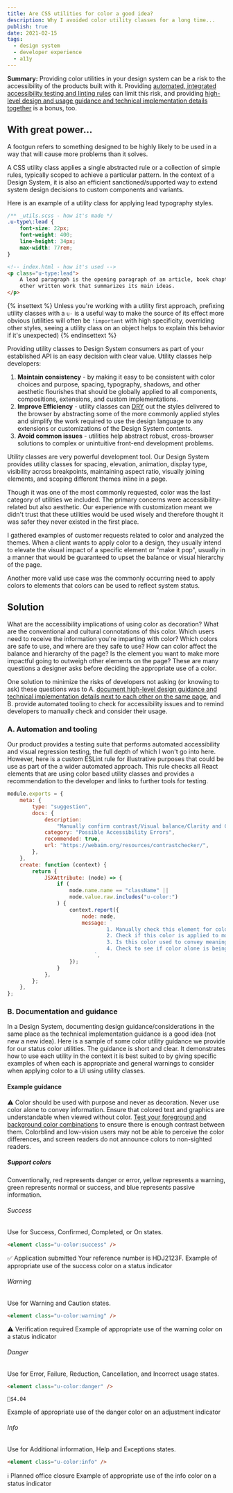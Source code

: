 ```yaml
---
title: Are CSS utilities for color a good idea?
description: Why I avoided color utility classes for a long time...
publish: true
date: 2021-02-15
tags:
  - design system
  - developer experience
  - a11y
---
```


**Summary:** Providing color utilities in your design system can be a risk to the accessibility of the products built with it. Providing [automated, integrated accessibility testing and linting rules](#automation-and-tooling) can limit this risk, and providing [high-level design and usage guidance and technical implementation details together](#documentation-and-guidance) is a bonus, too.

## With great power...

A footgun refers to something designed to be highly likely to be used in a way that will cause more problems than it solves.

A CSS utility class applies a single abstracted rule or a collection of simple rules, typically scoped to achieve a particular pattern. In the context of a Design System, it is also an efficient sanctioned/supported way to extend system design decisions to custom components and variants.

Here is an example of a utility class for applying lead typography styles.

```css
/** _utils.scss - how it's made */
.u-type\:lead {
	font-size: 22px;
	font-weight: 400;
	line-height: 34px;
	max-width: 77rem;
}
```

```html
<!-- index.html - how it's used -->
<p class="u-type:lead">
	A lead paragraph is the opening paragraph of an article, book chapter, or
	other written work that summarizes its main ideas.
</p>
```

{% insettext %}
Unless you're working with a utility first approach, prefixing utility classes with a `u-` is a useful way to make the source of its effect more obvious (utilities will often be `!important` with high specificity, overriding other styles, seeing a utility class on an object helps to explain this behavior if it's unexpected)
{% endinsettext %}

Providing utility classes to Design System consumers as part of your established API is an easy decision with clear value. Utility classes help developers:

1. **Maintain consistency** - by making it easy to be consistent with color choices and purpose, spacing, typography, shadows, and other aesthetic flourishes that should be globally applied to all components, compositions, extensions, and custom implementations.
2. **Improve Efficiency** - utility classes can [DRY](https://en.wikipedia.org/wiki/Don%27t_repeat_yourself) out the styles delivered to the browser by abstracting some of the more commonly applied styles and simplify the work required to use the design language to any extensions or customizations of the Design System contents.
3. **Avoid common issues** - utilities help abstract robust, cross-browser solutions to complex or unintuitive front-end development problems.

Utility classes are very powerful development tool. Our Design System provides utility classes for spacing, elevation, animation, display type, visibility across breakpoints, maintaining aspect ratio, visually joining elements, and scoping different themes inline in a page.

Though it was one of the most commonly requested, color was the last category of utilities we included. The primary concerns were accessibility-related but also aesthetic. Our experience with customization meant we didn't trust that these utilities would be used wisely and therefore thought it was safer they never existed in the first place.

I gathered examples of customer requests related to color and analyzed the themes. When a client wants to apply color to a design, they usually intend to elevate the visual impact of a specific element or "make it pop", usually in a manner that would be guaranteed to upset the balance or visual hierarchy of the page.

Another more valid use case was the commonly occurring need to apply colors to elements that colors can be used to reflect system status.

## Solution

What are the accessibility implications of using color as decoration? What are the conventional and cultural connotations of this color. Which users need to receive the information you're imparting with color? Which colors are safe to use, and where are they safe to use? How can color affect the balance and hierarchy of the page? Is the element you want to make more impactful going to outweigh other elements on the page? These are many questions a designer asks before deciding the appropriate use of a color.

One solution to minimize the risks of developers not asking (or knowing to ask) these questions was to A. [document high-level design guidance and technical implementation details next to each other on the same page](https://heydonworks.com/article/how-i-accidentally-killed-several-ux-designers/), and B. provide automated tooling to check for accessibility issues and to remind developers to manually check and consider their usage.

### A. Automation and tooling

Our product provides a testing suite that performs automated accessibility and visual regression testing, the full depth of which I won't go into here. However, here is a custom ESLint rule for illustrative purposes that could be use as part of the a wider automated approach. This rule checks all React elements that are using color based utility classes and provides a recommendation to the developer and links to further tools for testing.

```js
module.exports = {
	meta: {
		type: "suggestion",
		docs: {
			description:
				"Manually confirm contrast/Visual balance/Clarity and Consistency for color utility class use",
			category: "Possible Accessibility Errors",
			recommended: true,
			url: "https://webaim.org/resources/contrastchecker/",
		},
	},
	create: function (context) {
		return {
			JSXAttribute: (node) => {
				if (
					node.name.name == "className" ||
					node.value.raw.includes("u-color:")
				) {
					context.report({
						node: node,
						message: `
								1. Manually check this element for color contrast against its background. Include tests for the interaction states if applicable. 
								2. Check if this color is applied to more than 10% of the page; one color should not overpower the other colors on the page.
								3. Is this color used to convey meaning consistently across the application, and does the selected color use align with conventional use or have mismatched cultural connotations to your user?
								4. Check to see if color alone is being used to convey information, and ensure text and graphics are understandable when viewed without color.
							`,
					});
				}
			},
		};
	},
};
```

### B. Documentation and guidance

In a Design System, documenting design guidance/considerations in the same place as the technical implementation guidance is a good idea (not new a new idea).
Here is a sample of some color utility guidance we provide for our status color utilities. The guidance is short and clear. It demonstrates how to use each utility in the context it is best suited to by giving specific examples of when each is appropriate and general warnings to consider when applying color to a UI using utility classes.

#### Example guidance

⚠️ Color should be used with purpose and never as decoration. Never use color alone to convey information. Ensure that colored text and graphics are understandable when viewed without color. [Test your foreground and background color combinations](https://webaim.org/resources/contrastchecker/) to ensure there is enough contrast between them. Colorblind and low-vision users may not be able to perceive the color differences, and screen readers do not announce colors to non-sighted readers.

##### Support colors

Conventionally, red represents danger or error, yellow represents a warning, green represents normal or success, and blue represents passive information.

###### Success

Use for Success, Confirmed, Completed, or On states.

```html
<element class="u-color:success" />
```

✅ Application submitted
Your reference number is HDJ2123F.
Example of appropriate use of the success color on a status indicator

###### Warning

Use for Warning and Caution states.

```html
<element class="u-color:warning" />
```

⚠️ Verification required
Example of appropriate use of the warning color on a status indicator

###### Danger

Use for Error, Failure, Reduction, Cancellation, and Incorrect usage states.

```html
<element class="u-color:danger" />
```

`🔻$4.04`

Example of appropriate use of the danger color on an adjustment indicator

###### Info

Use for Additional information, Help and Exceptions states.

```html
<element class="u-color:info" />
```

ℹ️ Planned office closure
Example of appropriate use of the info color on a status indicator
